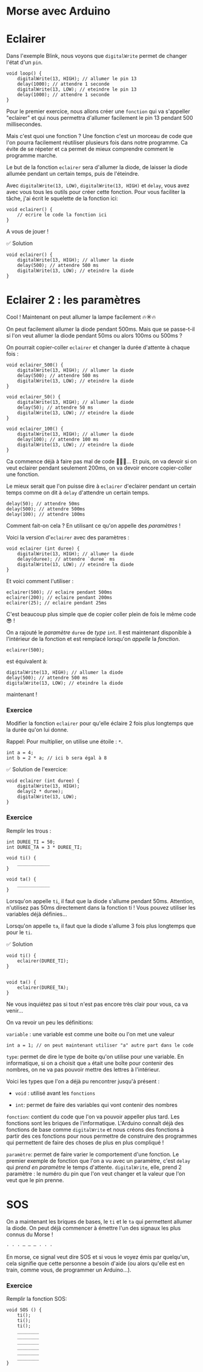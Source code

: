 Morse avec Arduino
==================

Eclairer
=======

Dans l'exemple Blink, nous voyons que `digitalWrite` permet
de changer l'état d'un `pin`.

```
void loop() {
    digitalWrite(13, HIGH); // allumer le pin 13
    delay(1000); // attendre 1 seconde
    digitalWrite(13, LOW); // eteindre le pin 13
    delay(1000); // attendre 1 seconde
}
```

Pour le premier exercice, nous allons créer une `fonction`
qui va s'appeller "eclairer" et qui nous permettra d'allumer
facilement le pin 13 pendant 500 millisecondes.

Mais c'est quoi une fonction ? Une fonction c'est un morceau
de code que l'on pourra facilement réutiliser plusieurs fois
dans notre programme. Ca évite de se répeter et ca permet de
mieux comprendre comment le programme marche.

Le but de la fonction `eclairer` sera d'allumer la diode,
de laisser la diode allumée pendant un certain temps, puis
de l'éteindre.

Avec `digitalWrite(13, LOW)`, `digitalWrite(13, HIGH)` et
`delay`, vous avez avec vous tous les outils pour créer cette fonction. Pour vous faciliter la tâche, j'ai écrit le
squelette de la fonction ici:

```
void eclairer() {
    // ecrire le code la fonction ici
}
```

A vous de jouer !

✅ Solution

```
void eclairer() {
    digitalWrite(13, HIGH); // allumer la diode
    delay(500); // attendre 500 ms
    digitalWrite(13, LOW); // eteindre la diode
}
```

Eclairer 2 : les paramètres 
===========================

Cool ! Maintenant on peut allumer la lampe facilement 🔥☀🔥️

On peut facilement allumer la diode
pendant 500ms. Mais que se passe-t-il si l'on veut
allumer la diode pendant 50ms ou alors 100ms ou 500ms ?

On pourrait copier-coller `eclairer` et changer la durée
d'attente à chaque fois :

```
void eclairer_500() {
    digitalWrite(13, HIGH); // allumer la diode
    delay(500); // attendre 500 ms
    digitalWrite(13, LOW); // eteindre la diode
}

void eclairer_50() {
    digitalWrite(13, HIGH); // allumer la diode
    delay(50); // attendre 50 ms
    digitalWrite(13, LOW); // eteindre la diode
}

void eclairer_100() {
    digitalWrite(13, HIGH); // allumer la diode
    delay(100); // attendre 100 ms
    digitalWrite(13, LOW); // eteindre la diode
}
```

Ca commence déjà à faire pas mal de code 📝📝📝... Et puis, on
va devoir si on veut eclairer pendant seulement 200ms, on
va devoir encore copier-coller une fonction.

Le mieux serait que l'on puisse dire à `eclairer` d'eclairer
pendant un certain temps comme on dit à `delay` d'attendre un
certain temps.

```
delay(50); // attendre 50ms
delay(500); // attendre 500ms
delay(100); // attendre 100ms
```

Comment fait-on cela ? En utilisant ce qu'on appelle des *paramètres* !

Voici la version d'`eclairer` avec des paramètres :

```
void eclairer (int duree) {
    digitalWrite(13, HIGH); // allumer la diode
    delay(duree); // attendre `duree` ms
    digitalWrite(13, LOW); // eteindre la diode
}
```

Et voici comment l'utiliser :

```
eclairer(500); // eclaire pendant 500ms
eclairer(200); // eclaire pendant 200ms
eclairer(25); // eclaire pendant 25ms
```

C'est beaucoup plus simple que de copier coller plein de fois
le même code 😎 !

On a rajouté le *paramètre* `duree` de *type* `int`. Il est
maintenant disponible à l'intérieur de la fonction et est
remplacé lorsqu'on *appelle* la *fonction*.

```
eclairer(500);
```

est équivalent à:

```
digitalWrite(13, HIGH); // allumer la diode
delay(500); // attendre 500 ms
digitalWrite(13, LOW); // eteindre la diode
```

maintenant !

### Exercice

Modifier la fonction `eclairer` pour qu'elle éclaire 2
fois plus longtemps que la durée qu'on lui donne.

Rappel: Pour multiplier, on utilise une étoile : `*`.

```
int a = 4;
int b = 2 * a; // ici b sera égal à 8
```

✅ Solution de l'exercice:

```
void eclairer (int duree) {
    digitalWrite(13, HIGH);
    delay(2 * duree);
    digitalWrite(13, LOW);
}
```

### Exercice

Remplir les trous :

```
int DUREE_TI = 50;
int DUREE_TA = 3 * DUREE_TI;

void ti() {
    ____________
}

void ta() {
    ____________
}

```

Lorsqu'on appelle `ti`, il faut que la diode
s'allume pendant 50ms. Attention, n'utilisez pas 50ms
directement dans la fonction ti ! Vous pouvez utiliser
les variables déjà définies...

Lorsqu'on appelle `ta`, il faut que la diode
s'allume 3 fois plus longtemps que pour le `ti`.

✅ Solution

```
void ti() {
    eclairer(DUREE_TI);
}


void ta() {
    eclairer(DUREE_TA);
}
```

Ne vous inquiétez pas si tout n'est pas encore très clair
pour vous, ca va venir...

On va revoir un peu les définitions:

`variable` : une variable est comme une boite ou l'on met une valeur

```
int a = 1; // on peut maintenant utiliser "a" autre part dans le code
```

`type`: permet de dire le type de boite qu'on utilise pour une variable.
En informatique, si on a choisit que `a` était une boîte pour contenir
des nombres, on ne va pas pouvoir mettre des lettres à l'intérieur.

Voici les types que l'on a déjà pu rencontrer jusqu'à présent :

* `void` : utilisé avant les `fonctions`

* `int`: permet de faire des variables qui vont contenir des nombres


`fonction`: contient du code que l'on va pouvoir appeller plus tard.
Les fonctions sont les briques de l'informatique. L'Arduino connaît
déjà des fonctions de base comme `digitalWrite` et nous créons des
fonctions à partir des ces fonctions pour nous permettre de construire
des programmes qui permettent de faire des choses de plus en plus
compliqué !

`paramètre`: permet de faire varier le comportement d'une fonction. Le
premier exemple de fonction que l'on a vu avec un paramètre, c'est 
`delay` qui *prend en paramètre* le temps d'attente. `digitalWrite`, elle, prend 2 paramètre : le numéro du pin que l'on veut changer et la
valeur que l'on veut que le pin prenne.

SOS
===

On a maintenant les briques de bases, le `ti` et le `ta`
qui permettent allumer la diode. On peut déjà commencer à émettre
l'un des signaux les plus connus du Morse !

```
· · · — — — · · ·
```

En morse, ce signal veut dire SOS et si vous le voyez émis par
quelqu'un, cela signifie que cette personne a besoin d'aide (ou alors
qu'elle est en train, comme vous, de programmer un Arduino...).

### Exercice

Remplir la fonction SOS:

```
void SOS () {
    ti();
    ti();
    ti();
    ________
    ________
    ________
    ________
    ________
    ________
}
```


